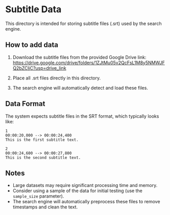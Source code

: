 # Subtitle Data

This directory is intended for storing subtitle files (.srt) used by the search engine.

## How to add data

1. Download the subtitle files from the provided Google Drive link:
   https://drive.google.com/drive/folders/1ZJtMu05v2QcFsL1M8y5NMWJFQ2bZCljC?usp=drive_link

2. Place all .srt files directly in this directory.

3. The search engine will automatically detect and load these files.

## Data Format

The system expects subtitle files in the SRT format, which typically looks like:

```
1
00:00:20,000 --> 00:00:24,400
This is the first subtitle text.

2
00:00:24,600 --> 00:00:27,800
This is the second subtitle text.
```

## Notes

- Large datasets may require significant processing time and memory.
- Consider using a sample of the data for initial testing (use the `sample_size` parameter).
- The search engine will automatically preprocess these files to remove timestamps and clean the text.
